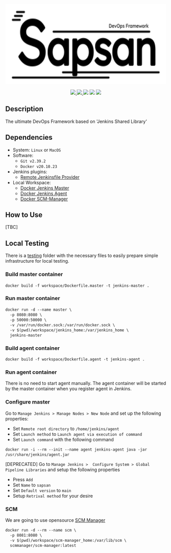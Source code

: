 <p align="center"><img src="img/logo.svg" height="250"></p>
<p align="center">
    <a href="https://groovy-lang.org">
        <img src="https://img.shields.io/badge/runs%20on-Groovy-ffa">
    </a>
    <a href="https://www.jenkins.io">
        <img src="https://img.shields.io/badge/runs%20by-Jenkins-fef">
    </a>
    <a><img src="https://img.shields.io/badge/platform-Unix-aff"></a>
    <a><img src="https://img.shields.io/tokei/lines/github/egortrue/Sapsan"></a>
    <a><img src="https://img.shields.io/github/repo-size/egortrue/Sapsan"></a>
</p>

## Description
The ultimate DevOps Framework based on 'Jenkins Shared Library'

## Dependencies
- System: `Linux` or `MacOS`
- Software:
  - `Git v2.39.2`
  - `Docker v20.10.23`
- Jenkins plugins:
  - [Remote Jenkinsfile Provider](https://plugins.jenkins.io/remote-file/)
- Local Workspace:
  - [Docker Jenkins Master](https://hub.docker.com/r/jenkins/jenkins)
  - [Docker Jenkins Agent](https://hub.docker.com/r/jenkins/agent)
  - [Docker SCM-Manager](https://hub.docker.com/r/scmmanager/scm-manager)

## How to Use
[TBC]

## Local Testing
There is a [testing](workspace) folder with the necessary files to easily prepare simple infrastructure for local testing.

### Build master container
```shell
docker build -f workspace/Dockerfile.master -t jenkins-master .
```

### Run master container
```shell
docker run -d --name master \
  -p 8080:8080 \
  -p 50000:50000 \
  -v /var/run/docker.sock:/var/run/docker.sock \
  -v $(pwd)/workspace/jenkins_home:/var/jenkins_home \
  jenkins-master
```

### Build agent container
```shell
docker build -f workspace/Dockerfile.agent -t jenkins-agent .
```

### Run agent container
There is no need to start agent manually. The agent container will be started by the master container when you register agent in Jenkins.

### Configure master
Go to `Manage Jenkins > Manage Nodes > New Node` and set up the following properties:
- Set `Remote root directory` to `/home/jenkins/agent`
- Set `Launch method` to `Launch agent via execution of command`
- Set `Launch command` with the following command

```shell
docker run -i --rm --init --name agent jenkins-agent java -jar /usr/share/jenkins/agent.jar
```

[DEPRECATED] Go to `Manage Jenkins >  Configure System > Global Pipeline Libraries` and setup the following properties
- Press `Add`
- Set `Name` to `sapsan`
- Set `Default version` to `main`
- Setup `Retrival method` for your desire

### SCM
We are going to use opensource [SCM Manager](https://scm-manager.org)

```shell
docker run -d --rm --name scm \
  -p 8081:8080 \
  -v $(pwd)/workspace/scm-manager_home:/var/lib/scm \
  scmmanager/scm-manager:latest
```